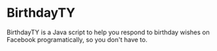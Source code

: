 # BirthdayTY
BirthdayTY is a Java script to help you respond to birthday wishes on Facebook programatically, so you don't have to. 
